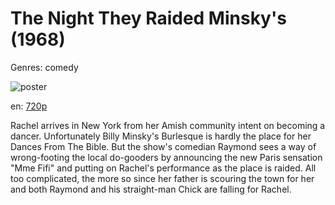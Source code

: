 # The Night They Raided Minsky's (1968)

Genres: comedy

![poster](http://image.tmdb.org/t/p/w500/bjL3HL4enDJSNdD65bmCXWaC8IU.jpg)

en:
  [720p](magnet:?xt=urn:btih:1241C13759F2CCB99BB8FE256CF56ADEBA80B21E&tr=udp://glotorrents.pw:6969/announce&tr=udp://tracker.opentrackr.org:1337/announce&tr=udp://torrent.gresille.org:80/announce&tr=udp://tracker.openbittorrent.com:80&tr=udp://tracker.coppersurfer.tk:6969&tr=udp://tracker.leechers-paradise.org:6969&tr=udp://p4p.arenabg.ch:1337&tr=udp://tracker.internetwarriors.net:1337)
  


Rachel arrives in New York from her Amish community intent on becoming a dancer. Unfortunately Billy Minsky's Burlesque is hardly the place for her Dances From The Bible. But the show's comedian Raymond sees a way of wrong-footing the local do-gooders by announcing the new Paris sensation "Mme Fifi" and putting on Rachel's performance as the place is raided. All too complicated, the more so since her father is scouring the town for her and both Raymond and his straight-man Chick are falling for Rachel.